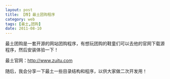 ```yaml
---
layout: post
title: 【荐】最土团购程序
category: web
tags: [最土,团购]
date: 2011-08-10
---
```

<p>最土团购是一套开源的网站团购程序，有想玩团购的鞋童们可以去他的官网下载源程序，然后安装体验一下！</p>
<p>最土官网：<a href="http://www.zuitu.com">http://www.zuitu.com</a></p>
<p>随后，我会分享一下最土一些目录结构和程序，以供大家做二次开发用！</p>
